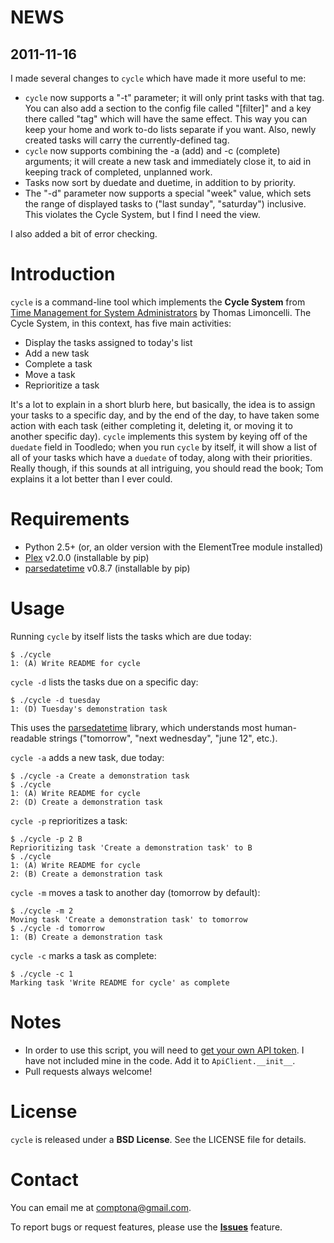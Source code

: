 NEWS
====
2011-11-16
----------
I made several changes to `cycle` which have made it more useful to me:

- `cycle` now supports a "-t" parameter; it will only print tasks with that tag. You can also add a section to the config file called "[filter]" and a key there called "tag" which will have the same effect. This way you can keep your home and work to-do lists separate if you want. Also, newly created tasks will carry the currently-defined tag.
- `cycle` now supports combining the -a (add) and -c (complete) arguments; it will create a new task and immediately close it, to aid in keeping track of completed, unplanned work.
- Tasks now sort by duedate and duetime, in addition to by priority.
- The "-d" parameter now supports a special "week" value, which sets the range of displayed tasks to ("last sunday", "saturday") inclusive. This violates the Cycle System, but I find I need the view.

I also added a bit of error checking.


Introduction
============
`cycle` is a command-line tool which implements the **Cycle System** from [Time Management for System Administrators](http://www.amazon.com/Management-System-Administrators-Thomas-Limoncelli/dp/0596007833) by Thomas Limoncelli. The Cycle System, in this context, has five main activities:

- Display the tasks assigned to today's list
- Add a new task
- Complete a task
- Move a task
- Reprioritize a task

It's a lot to explain in a short blurb here, but basically, the idea is to assign your tasks to a specific day, and by the end of the day, to have taken some action with each task (either completing it, deleting it, or moving it to another specific day). `cycle` implements this system by keying off of the `duedate` field in Toodledo; when you run `cycle` by itself, it will show a list of all of your tasks which have a `duedate` of today, along with their priorities. Really though, if this sounds at all intriguing, you should read the book; Tom explains it a lot better than I ever could.

Requirements
============
- Python 2.5+ (or, an older version with the ElementTree module installed)
- [Plex](http://www.cosc.canterbury.ac.nz/greg.ewing/python/Plex/) v2.0.0 (installable by pip)
- [parsedatetime](http://code.google.com/p/parsedatetime/) v0.8.7 (installable by pip)

Usage
=====
Running `cycle` by itself lists the tasks which are due today:

    $ ./cycle
    1: (A) Write README for cycle

`cycle -d` lists the tasks due on a specific day:

    $ ./cycle -d tuesday
    1: (D) Tuesday's demonstration task

This uses the [parsedatetime](http://code.google.com/p/parsedatetime/) library, which understands most human-readable strings ("tomorrow", "next wednesday", "june 12", etc.).

`cycle -a` adds a new task, due today:

    $ ./cycle -a Create a demonstration task
    $ ./cycle
    1: (A) Write README for cycle
    2: (D) Create a demonstration task

`cycle -p` reprioritizes a task:

    $ ./cycle -p 2 B
    Reprioritizing task 'Create a demonstration task' to B
    $ ./cycle
    1: (A) Write README for cycle
    2: (B) Create a demonstration task

`cycle -m` moves a task to another day (tomorrow by default):

    $ ./cycle -m 2
    Moving task 'Create a demonstration task' to tomorrow
    $ ./cycle -d tomorrow
    1: (B) Create a demonstration task

`cycle -c` marks a task as complete:

    $ ./cycle -c 1
    Marking task 'Write README for cycle' as complete

Notes
=====
- In order to use this script, you will need to [get your own API token](http://api.toodledo.com/2/account/doc_register.php). I have not included mine in the code. Add it to `ApiClient.__init__`.
- Pull requests always welcome!

License
=======
`cycle` is released under a **BSD License**. See the LICENSE file for details.

Contact
=======
You can email me at comptona@gmail.com.

To report bugs or request features, please use the **[Issues](https://github.com/handyman5/poodledo/issues)** feature.
